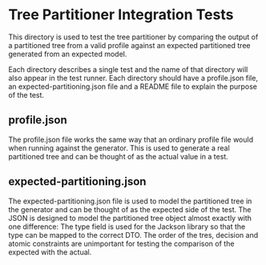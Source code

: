# Tree Partitioner Integration Tests

This directory is used to test the tree partitioner by comparing the output of a partitioned tree from a valid profile against an expected partitioned tree generated from an expected model.

Each directory describes a single test and the name of that directory will also appear in the test runner. Each directory should have a profile.json file, an expected-partitioning.json file and a README file to explain the purpose of the test.

## profile.json

The profile.json file works the same way that an ordinary profile file would when running against the generator. This is used to generate a real partitioned tree and can be thought of as the actual value in a test.

## expected-partitioning.json

The expected-partitioning.json file is used to model the partitioned tree in the generator and can be thought of as the expected side of the test. The JSON is designed to model the partitioned tree object almost exactly with one difference: The type field is used for the Jackson library so that the type can be mapped to the correct DTO. The order of the tres, decision and atomic constraints are unimportant for testing the comparison of the expected with the actual.